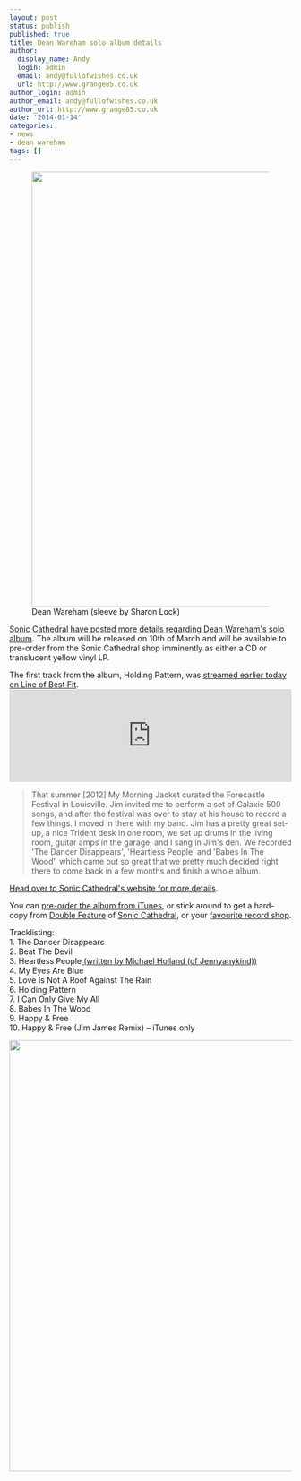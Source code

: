 ```yaml
---
layout: post
status: publish
published: true
title: Dean Wareham solo album details
author:
  display_name: Andy
  login: admin
  email: andy@fullofwishes.co.uk
  url: http://www.grange85.co.uk
author_login: admin
author_email: andy@fullofwishes.co.uk
author_url: http://www.grange85.co.uk
date: '2014-01-14'
categories:
- news
- dean wareham
tags: []
---
```

<p><figure class="caption aligncenter"><img src="https://media.fullofwishes.co.uk/05-dean_wareham/sleeves/dean-wareham-sonic-cathedral75.jpg" width="770" height="777" class /><figcaption class="caption-text"> Dean Wareham (sleeve by Sharon Lock)</figcaption></figure>
<p><a href="http://web.archive.org/web/20140427083550/http://www.soniccathedral.co.uk/dean-wareham-reveals-new-album-details/">Sonic Cathedral have posted more details regarding Dean Wareham's solo album</a>. The album will be released on 10th of March and will be available to pre-order from the Sonic Cathedral shop imminently as either a CD or translucent yellow vinyl LP.</p>
<p>The first track from the album, Holding Pattern, was <a href="http://www.thelineofbestfit.com/new-music/blog/listen-dean-wareham-holding-pattern-premiere-144027">streamed earlier today on Line of Best Fit</a>.<br />
<iframe width="100%" height="166" scrolling="no" frameborder="no" src="https://w.soundcloud.com/player/?url=https%3A//api.soundcloud.com/tracks/128739160&color=eaef19"></iframe></p>
<blockquote><p>That summer [2012] My Morning Jacket curated the Forecastle Festival in Louisville. Jim invited me to perform a set of Galaxie 500 songs, and after the festival was over to stay at his house to record a few things. I moved in there with my band. Jim has a pretty great set-up, a nice Trident desk in one room, we set up drums in the living room, guitar amps in the garage, and I sang in Jim's den. We recorded 'The Dancer Disappears', 'Heartless People' and 'Babes In The Wood', which came out so great that we pretty much decided right there to come back in a few months and finish a whole album.</p></blockquote>
<p><a href="http://web.archive.org/web/20140427083550/http://www.soniccathedral.co.uk/dean-wareham-reveals-new-album-details/">Head over to Sonic Cathedral's website for more details</a>.</p>
<p>You can <a href="https://itunes.apple.com/us/album/dean-wareham-bonus-track-version/id787486934?ls=1">pre-order the album from iTunes</a>, or stick around to get a hard-copy from <a href="http://elevenspot.11spot.com/deanwareham.html">Double Feature</a> of <a href="http://www.soniccathedral.co.uk">Sonic Cathedral</a>, or your <a href="http://www.recordstoreday.com/Venues">favourite record shop</a>.</p>
<p>Tracklisting:<br />
1. The Dancer Disappears<br />
2. Beat The Devil<br />
3. Heartless People<ins datetime="2014-01-14T23:59:44+00:00"> (written by Michael Holland (of Jennyanykind))</ins><br />
4. My Eyes Are Blue<br />
5. Love Is Not A Roof Against The Rain<br />
6. Holding Pattern<br />
7. I Can Only Give My All<br />
8. Babes In The Wood<br />
9. Happy & Free<br />
10. Happy & Free (Jim James Remix) – iTunes only</p>
<p><img src="https://media.fullofwishes.co.uk/05-dean_wareham/pictures/dean-wareham-promo-2013.jpg" width="770" height="770" class="aligncenter" /></p>
